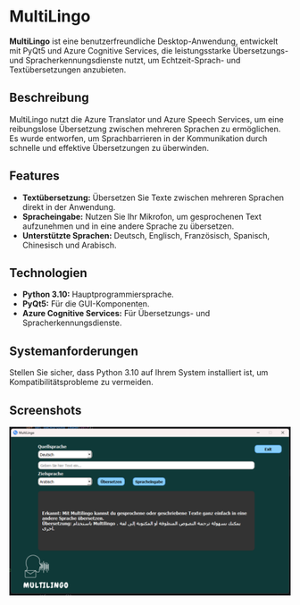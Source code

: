 # MultiLingo

**MultiLingo** ist eine benutzerfreundliche Desktop-Anwendung, entwickelt mit PyQt5 und Azure Cognitive Services, die leistungsstarke Übersetzungs- und Spracherkennungsdienste nutzt, um Echtzeit-Sprach- und Textübersetzungen anzubieten.

## Beschreibung

MultiLingo nutzt die Azure Translator und Azure Speech Services, um eine reibungslose Übersetzung zwischen mehreren Sprachen zu ermöglichen. Es wurde entworfen, um Sprachbarrieren in der Kommunikation durch schnelle und effektive Übersetzungen zu überwinden.

## Features

- **Textübersetzung:** Übersetzen Sie Texte zwischen mehreren Sprachen direkt in der Anwendung.
- **Spracheingabe:** Nutzen Sie Ihr Mikrofon, um gesprochenen Text aufzunehmen und in eine andere Sprache zu übersetzen.
- **Unterstützte Sprachen:** Deutsch, Englisch, Französisch, Spanisch, Chinesisch und Arabisch.

## Technologien

- **Python 3.10:** Hauptprogrammiersprache.
- **PyQt5:** Für die GUI-Komponenten.
- **Azure Cognitive Services:** Für Übersetzungs- und Spracherkennungsdienste.

## Systemanforderungen

Stellen Sie sicher, dass Python 3.10 auf Ihrem System installiert ist, um Kompatibilitätsprobleme zu vermeiden.

## Screenshots

![deutsche Sprache](Screenshot_deutsche_Sprache_arabisch.png)



